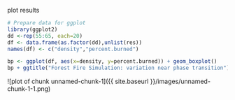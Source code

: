 ---
---
  
  plot results
  

~~~r
# Prepare data for ggplot
library(ggplot2)
dd <-rep(55:65, each=20)
df <- data.frame(as.factor(dd),unlist(res))
names(df) <- c("density","percent.burned")

bp <- ggplot(df, aes(x=density, y=percent.burned)) + geom_boxplot()
bp + ggtitle("Forest Fire Simulation: variation near phase transition")
~~~

![plot of chunk unnamed-chunk-1]({{ site.baseurl }}/images/unnamed-chunk-1-1.png)
